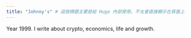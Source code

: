 ```yaml
---
title: "Johnny's" # 這個標題主要是給 Hugo 內部使用，不太會直接顯示在頁面上
---
```


Year 1999. I write about crypto, economics, life and growth.




